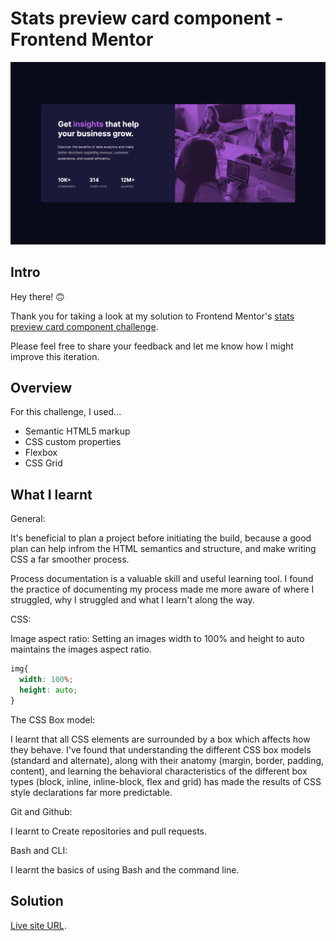 # Stats preview card component - Frontend Mentor

![](./screenshots/stats-preview-component-desktop-screenshot.png)

## Intro

Hey there! :upside_down_face:


Thank you for taking a look at my solution to Frontend Mentor's [stats preview card component challenge](https://www.frontendmentor.io/challenges/stats-preview-card-component-8JqbgoU62).


Please feel free to share your feedback and let me know how I might improve this iteration.

## Overview

For this challenge, I used...

- Semantic HTML5 markup
- CSS custom properties
- Flexbox
- CSS Grid

## What I learnt

General:

It's beneficial to plan a project before initiating the build, because a good plan can help infrom the HTML semantics and structure, and make writing CSS a far smoother process.

Process documentation is a valuable skill and useful learning tool.
I found the practice of documenting my process made me more aware of where I struggled, why I struggled and what I learn't along the way.

CSS:

Image aspect ratio:
Setting an images width to 100% and height to auto maintains the images aspect ratio.

```CSS
img{
  width: 100%;
  height: auto;
}
```

The CSS Box model:

I learnt that all CSS elements are surrounded by a box which affects how they behave.
I've found that understanding the different CSS box models (standard and alternate), along with their anatomy (margin, border, padding, content), and learning the behavioral characteristics of the different box types (block, inline, inline-block, flex and grid) has made the results of CSS style declarations far more predictable.

Git and Github:

I learnt to Create repositories and pull requests.

Bash and CLI:

I learnt the basics of using Bash and the command line.

## Solution

[Live site URL](https://stats-preview-card-component-solution-etiennedesfontaines.netlify.app/).
